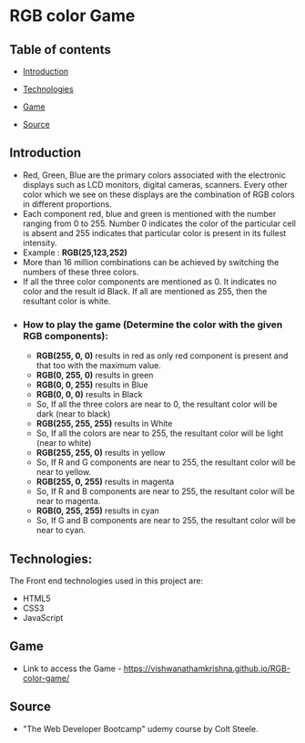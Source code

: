 # RGB color Game


## Table of contents
* [Introduction](#Introduction)

* [Technologies](#Technologies)

* [Game](#Game)

* [Source](#Source)


## Introduction
  - Red, Green, Blue are the primary colors associated with the electronic displays such as LCD monitors, digital cameras, scanners. 
  Every other color which we see on these displays are the combination of RGB colors in different proportions.
  - Each component red, blue and green is mentioned with the  number ranging from 0 to 255. Number 0 indicates the color of the particular 
  cell is absent and 255 indicates that particular color is present in its fullest intensity.
  - Example : **RGB(25,123,252)**
  - More than 16 million combinations can be achieved by switching the numbers of these three colors.
  - If all the three color components are mentioned as 0. It indicates no color and the result id Black. If all are mentioned as 255, then the resultant color is white.
  - ### How to play the game (Determine the color with the given RGB components):
    - **RGB(255, 0, 0)** results in red as only red component is present and that too with the maximum value.
    - **RGB(0, 255, 0)** results in green
    - **RGB(0, 0, 255)** results in Blue
    - **RGB(0, 0, 0)** results in Black
    - So, If all the three colors are near to 0, the resultant color will be dark (near to black)
    - **RGB(255, 255, 255)** results in White
    - So, If all the colors are near to 255, the resultant color will be light (near to white)
    - **RGB(255, 255, 0)** results in yellow
    - So, If R and G components are near to 255, the resultant color will be near to yellow.
    - **RGB(255, 0, 255)** results in magenta
    - So, If R and B components are near to 255, the resultant color will be near to magenta.
    - **RGB(0, 255, 255)** results in cyan
    - So, If G and B components are near to 255, the resultant color will be near to cyan.  

## Technologies:
   The Front end technologies used in this project are:
   - HTML5
   - CSS3
   - JavaScript

## Game

  - Link to access the Game - https://vishwanathamkrishna.github.io/RGB-color-game/

## Source

  - "The Web Developer Bootcamp" udemy course by Colt Steele.

